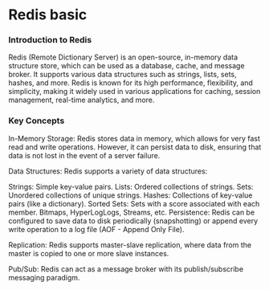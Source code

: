 # Redis basic

### Introduction to Redis
Redis (Remote Dictionary Server) is an open-source, in-memory data structure store, which can be used as a database, cache, and message broker. It supports various data structures such as strings, lists, sets, hashes, and more. Redis is known for its high performance, flexibility, and simplicity, making it widely used in various applications for caching, session management, real-time analytics, and more.

### Key Concepts
In-Memory Storage: Redis stores data in memory, which allows for very fast read and write operations. However, it can persist data to disk, ensuring that data is not lost in the event of a server failure.

Data Structures: Redis supports a variety of data structures:

Strings: Simple key-value pairs.
Lists: Ordered collections of strings.
Sets: Unordered collections of unique strings.
Hashes: Collections of key-value pairs (like a dictionary).
Sorted Sets: Sets with a score associated with each member.
Bitmaps, HyperLogLogs, Streams, etc.
Persistence: Redis can be configured to save data to disk periodically (snapshotting) or append every write operation to a log file (AOF - Append Only File).

Replication: Redis supports master-slave replication, where data from the master is copied to one or more slave instances.

Pub/Sub: Redis can act as a message broker with its publish/subscribe messaging paradigm.
